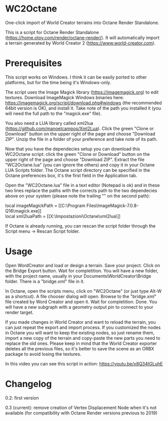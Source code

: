 # WC2Octane
One-click import of World Creator terrains into Octane Render Standalone.

This is a script for Octane Render Standalone (https://home.otoy.com/render/octane-render/). It will automatically import a terrain generated by World Creator 2 (https://www.world-creator.com).

# Prerequisites
This script works on Windows. I think it can be easily ported to other platforms, but for the time being it's Windows-only.

The script uses the Image Magick library (https://imagemagick.org) to edit textures. Download ImageMagick Windows binaries here: https://imagemagick.org/script/download.php#windows (the recommended 64bit version is OK), and install it. Take note of the path you installed it (you will need the full path to the "magick.exe" file).

You also need a LUA library called xml2lua (https://github.com/manoelcampos/Xml2Lua). Click the green "Clone or Download" button on the upper right of the page and choose "Download ZIP". Unzip the file in a folder of your preference and take note of its path.

Now that you have the dependecies setup you can download this WC2Octane script: click the green "Clone or Download" button on the upper right of the page and choose "Download ZIP". Extract the file "WC2Octane.lua" (you can ignore the others) and copy it in your Octane LUA Scripts folder. 
The Octane script directory can be specified in the Octane preferences box, it's the first field in the Application tab.

Open the "WC2Octane.lua" file in a text editor (Notepad is ok) and in these two lines replace the paths with the corrects path to the two dependecies above on your system (please note the trailing "\" on the second path):

local imageMagickPath = [[C:\Program Files\ImageMagick-7.0.8-Q16\magick.exe]]  
local xml2luaPath = 	[[X:\Impostazioni\Octane\xml2lua\\]]

If Octane is already running, you can rescan the script folder through the Script menu -> Rescan Script folder.

# Usage
Open WordCreator and load or design a terrain. Save your project. Click on the Bridge Export button. Wait for completition. You will have a new folder, with the project name, usually in your Documents\WorldCreator\Bridge folder. There is a "bridge.xml" file in it.

In Octane, open the scripts menu, click on "WC2Octane" (or just type Alt-W as a shortcut). A file chooser dialog will open. Browse to the "bridge.xml" file created by Word Creator and open it. Wait for completition. Done. You will have a new subgraph with a geometry output pin to connect to your render target.

If you made changes in World Creator and want to reload the terrain, you can just repeat the export and import process. If you customized the nodes in Octane you will want to keep the existing nodes, so just rename them, import a new copy of the terrain and copy-paste the new parts you need to replace the old ones. Please keep in mind that the World Creator exporter deletes all the previous files, so it's better to save the scene as an ORBX package to avoid losing the textures.

In this video you can see this script in action:
https://youtu.be/x8Q34tGLuhE

# Changelog
0.2: first version

0.3 (current): remove creation of Vertex Displacement Node when it's not available (for compatibility with Octane Render versions previous to 2019)

